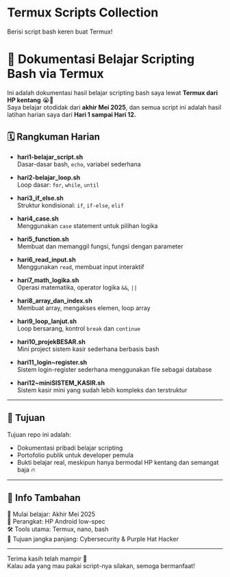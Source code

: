 # Termux Scripts Collection
Berisi script bash keren buat Termux!
# 📁 Dokumentasi Belajar Scripting Bash via Termux

Ini adalah dokumentasi hasil belajar scripting bash saya lewat **Termux dari HP kentang** 😭👊  
Saya belajar otodidak dari **akhir Mei 2025**, dan semua script ini adalah hasil latihan harian saya dari **Hari 1 sampai Hari 12.**

## 🗓️ Rangkuman Harian

- **hari1-belajar_script.sh**  
  Dasar-dasar bash, `echo`, variabel sederhana

- **hari2-belajar_loop.sh**  
  Loop dasar: `for`, `while`, `until`

- **hari3_if_else.sh**  
  Struktur kondisional: `if`, `if-else`, `elif`

- **hari4_case.sh**  
  Menggunakan `case` statement untuk pilihan logika

- **hari5_function.sh**  
  Membuat dan memanggil fungsi, fungsi dengan parameter

- **hari6_read_input.sh**  
  Menggunakan `read`, membuat input interaktif

- **hari7_math_logika.sh**  
  Operasi matematika, operator logika `&&`, `||`

- **hari8_array_dan_index.sh**  
  Membuat array, mengakses elemen, loop array

- **hari9_loop_lanjut.sh**  
  Loop bersarang, kontrol `break` dan `continue`

- **hari10_projekBESAR.sh**  
  Mini project sistem kasir sederhana berbasis bash

- **hari11_login~register.sh**  
  Sistem login-register sederhana menggunakan file sebagai database

- **hari12~miniSISTEM_KASIR.sh**  
  Sistem kasir mini yang sudah lebih kompleks dan terstruktur

---

## 🎯 Tujuan

Tujuan repo ini adalah:
- Dokumentasi pribadi belajar scripting
- Portofolio publik untuk developer pemula
- Bukti belajar real, meskipun hanya bermodal HP kentang dan semangat baja 🔥

---

## 📌 Info Tambahan

📆 Mulai belajar: Akhir Mei 2025  
📱 Perangkat: HP Android low-spec  
🛠️ Tools utama: Termux, nano, bash  
🎯 Tujuan jangka panjang: Cybersecurity & Purple Hat Hacker

---

Terima kasih telah mampir 🙏  
Kalau ada yang mau pakai script-nya silakan, semoga bermanfaat!
